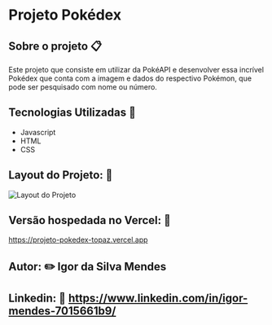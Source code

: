 # Projeto Pokédex 
## Sobre o projeto :clipboard:
Este projeto que consiste em utilizar da PokéAPI e desenvolver essa incrível Pokédex que conta com a imagem e dados do respectivo Pokémon, que pode ser pesquisado com nome ou número.

## Tecnologias Utilizadas :page_with_curl: 
- Javascript
- HTML
- CSS
## Layout do Projeto: :page_facing_up: 
![Layout do Projeto](https://github.com/IgorSnake19/assets/blob/main/projeto-pokedex/pokedex.gif)

## Versão hospedada no Vercel: :pushpin: 
https://projeto-pokedex-topaz.vercel.app

## Autor: :pencil2: Igor da Silva Mendes
## Linkedin: :paperclip:  https://www.linkedin.com/in/igor-mendes-7015661b9/
